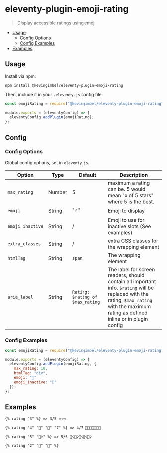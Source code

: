 # eleventy-plugin-emoji-rating
> Display accessible ratings using emoji 

<!-- BEGIN mktoc -->
- [Usage](#usage)
  - [Config Options](#config-options)
  - [Config Examples](#config-examples)
- [Examples](#examples)
<!-- END mktoc -->

## Usage

Install via npm:

```bash
npm install @kevingimbel/eleventy-plugin-emoji-rating
```

Then, include it in your `.eleventy.js` config file:

```js
const emojiRating = require("@kevingimbel/eleventy-plugin-emoji-rating");

module.exports = (eleventyConfig) => {
  eleventyConfig.addPlugin(emojiRating);
};
```
## Config
### Config Options

Global config options, set in `eleventy.js`.

| Option      | Type | Default       | Description | 
| ----------- | ---- | ------------- | ----------- | 
| `max_rating` | Number | 5 | maximum a rating can be. 5 would mean "x of 5 stars" where 5 is the best. | 
| `emoji` | String | "⭐️" | Emoji to display | 
| `emoji_inactive` | String | / | Emoji to use for inactive slots (See examples) | 
| `extra_classes` | String | / | extra CSS classes for the wrapping element | 
| `htmlTag` | String | `span` | The wrapping element | 
| `aria_label` | String | `Rating: $rating of $max_rating` | The label for screen readers, should contain all important info. `$rating` will be replaced with the rating, `$max_rating` with the maximum rating as defined inline or in plugin config | 

### Config Examples

```js
const emojiRating = require("@kevingimbel/eleventy-plugin-emoji-rating");

module.exports = (eleventyConfig) => {
  eleventyConfig.addPlugin(emojiRating, {
    max_rating: 10,
    htmlTag: "div",
    emoji: "🙉"
    emoji_inactive: "🙈"
  });
};
```

## Examples

```txt
{% rating "3" %} => 3/5 ⭐️⭐️⭐️

{% rating "4" "🍋" "🍊" "7" %} => 4/7 🍋🍋🍋🍋🍊🍊🍊

{% rating "5" "🤦‍♀️" %} => 5/5 🤦‍♀️🤦‍♀️🤦‍♀️🤦‍♀️🤦‍♀️

{% rating "2" "🙉" "🙈" %}
```

